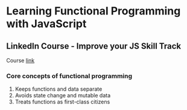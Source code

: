 # Learning Functional Programming with JavaScript

## LinkedIn Course - Improve your JS Skill Track

Course [link](https://www.linkedin.com/learning/learning-functional-programming-with-javascript/what-is-functional-programming)

### Core concepts of functional programming

1. Keeps functions and data separate
2. Avoids state change and mutable data
3. Treats functions as first-class citizens

